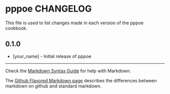 pppoe CHANGELOG
===============

This file is used to list changes made in each version of the pppoe cookbook.

0.1.0
-----
- [your_name] - Initial release of pppoe

- - -
Check the [Markdown Syntax Guide](http://daringfireball.net/projects/markdown/syntax) for help with Markdown.

The [Github Flavored Markdown page](http://github.github.com/github-flavored-markdown/) describes the differences between markdown on github and standard markdown.
